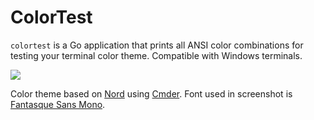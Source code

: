 # ColorTest

`colortest` is a Go application that prints all ANSI color combinations for testing your terminal color theme. Compatible with Windows terminals.

![](https://cloud.githubusercontent.com/assets/450287/26277908/4e6a5f44-3d91-11e7-8ab9-8cd284ebf18e.png)

Color theme based on [Nord](https://github.com/arcticicestudio/nord) using [Cmder](http://cmder.net/). Font used in screenshot is [Fantasque Sans Mono](https://github.com/belluzj/fantasque-sans).
